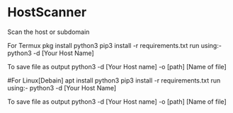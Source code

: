 # HostScanner
Scan the host or subdomain

For Termux
pkg install python3
pip3 install -r requirements.txt
run using:-
python3 -d [Your Host Name]

To save file as output
python3 -d [Your Host name] -o [path] [Name of file]

#For Linux[Debain]
apt install python3
pip3 install -r requirements.txt
run using:-
python3 -d [Your Host Name]

To save file as output
python3 -d [Your Host name] -o [path] [Name of file]

